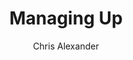 ---
layout: episode
title: "Managing Up"
slug: "2"
explicit: false
author: "Chris Alexander"
summary: "Harvard Business Review's 20 Minute Manager"
description: "This is a little gem of a book from Harvard's 20 Minute Manager series. It covers several areas relevant to managing up, although it's not perfect. Find out what to expect from the book and what you can take away from it in this review."
has_image: true
duration: "2:02"
length: 4078180
---
